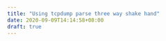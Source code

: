 ```yaml
---
title: "Using tcpdump parse three way shake hand"
date: 2020-09-09T14:14:58+08:00
draft: true
---
```

